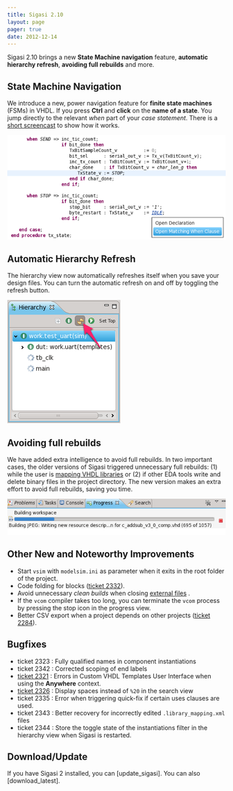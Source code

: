 ```yaml
---
title: Sigasi 2.10
layout: page
pager: true
date: 2012-12-14
---
```


Sigasi 2.10 brings a new **State Machine navigation** feature, **automatic hierarchy refresh**, **avoiding full rebuilds** and more.

State Machine Navigation
------------------------

We introduce a new, power navigation feature for **finite state machines** (FSMs) in VHDL.
If you press **Ctrl** and **click** on the **name of a state**. You jump directly to the relevant *when* part of your *case statement*. There is
a [short screencast](/screencast/power-navigation-vhdl-state-machines) to show how it works.

![Open Matching When Clause (Ctrl-click)](2.10/open_matching_when.png "Open Matching When Clause (Ctrl-click)")

Automatic Hierarchy Refresh
---------------------------

The hierarchy view now automatically refreshes itself when you save your
design files. You can turn the automatic refresh on and off by toggling
the refresh button.

![Hierarchy auto refresh](2.10/auto_refresh.png "Hierarchy auto refresh")


Avoiding full rebuilds
----------------------

We have added extra intelligence to avoid full rebuilds. In two
important cases, the older versions of Sigasi triggered unnecessary full
rebuilds: (1) while the user is [mapping VHDL
libraries](/doc/2.9.0/libraries) or (2) if other EDA tools write and
delete binary files in the project directory. The new version makes an
extra effort to avoid full rebuilds, saving you time.

![Avoid Clean Builds if possible](2.10/clean_build.png "Avoid Clean Builds if possible")

Other New and Noteworthy Improvements
-------------------------------------

-   Start `vsim` with `modelsim.ini` as parameter when it exits in the
    root folder of the project.
-   Code folding for blocks ([ticket
    2332](http://www.sigasi.com/content/code-folding#comment-1879)).
-   Avoid unnecessary *clean builds* when closing [external
    files](http://www.sigasi.com/doc/latest/opening_files#files-external) .
-   If the `vcom` compiler takes too long, you can terminate the `vcom`
    process by pressing the stop icon in the progress view.
-   Better CSV export when a project depends on other projects ([ticket
    2284](/forum/csv-file-export-referenced-projects)).

Bugfixes
--------

-   ticket 2323 : Fully qualified names in component instantiations
-   ticket 2342 : Corrected scoping of end labels
-   [ticket 2321](/node/1866) : Errors in Custom VHDL Templates User
    Interface when using the **Anywhere** context.
-   [ticket 2326](/forum/project-names-spaces-useful-know) : Display
    spaces instead of `%20` in the search view
-   ticket 2335 : Error when triggering quick-fix if certain uses
    clauses are used.
-   ticket 2343 : Better recovery for incorrectly edited
    `.library_mapping.xml` files
-   ticket 2344 : Store the toggle state of the instantiations filter in
    the hierarchy view when Sigasi is restarted.

Download/Update
---------------

If you have Sigasi 2 installed, you can [update_sigasi]. You can also [download_latest].

